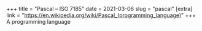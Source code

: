 +++
title = "Pascal – ISO 7185"
date = 2021-03-06
slug = "pascal"
[extra]
link = "https://en.wikipedia.org/wiki/Pascal_(programming_language)"
+++
A programming language

